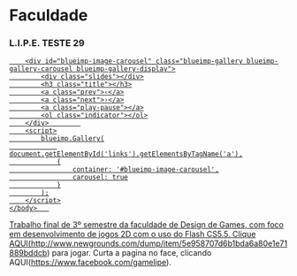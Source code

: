 # [](#header-1)Faculdade

### [](#header-3)L.I.P.E. TESTE 29
<html>
    <head>
        <link rel="stylesheet" href="css/blueimp-gallery.min.css">
    </head>
    <body>
        <script src="js/blueimp-gallery.min.js"></script>
        <div id="links">
            <a href="fotos/lipe/cena1.png" />
            <a href="fotos/lipe/cena2.png" />
            <a href="fotos/lipe/cena3.png" />
            <a href="fotos/lipe/cena4.png" />
            <a href="fotos/lipe/cena5.png" />
            <a href="fotos/lipe/cena6.png" />
        </div>
        
        <div id="blueimp-image-carousel" class="blueimp-gallery blueimp-gallery-carousel blueimp-gallery-display">
            <div class="slides"></div>
            <h3 class="title"></h3>
            <a class="prev">‹</a>
            <a class="next">›</a>
            <a class="play-pause"></a>
            <ol class="indicator"></ol>
        </div>        
        <script>
            blueimp.Gallery(
                document.getElementById('links').getElementsByTagName('a'),
                {
                    container: '#blueimp-image-carousel',
                    carousel: true
                }
            );
        </script>
    </body>   
</html>

Trabalho final de 3º semestre da faculdade de Design de Games, com foco em desenvolvimento de jogos 2D com o uso do Flash CS5.5.
Clique AQUI(http://www.newgrounds.com/dump/item/5e958707d6b1bda6a80e1e71889bddcb) para jogar.
Curta a pagina no face, clicando AQUI(https://www.facebook.com/gamelipe).
